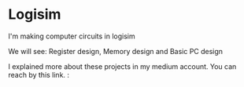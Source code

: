 # Logisim
I'm making computer circuits in logisim

We will see:
Register design,
Memory design and
Basic PC design

I explained more about these projects in my medium account. You can reach by this link. :
